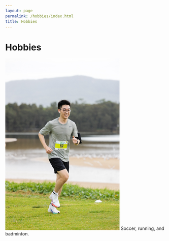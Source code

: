 ```yaml
---
layout: page
permalink: /hobbies/index.html
title: Hobbies
---
```


# Hobbies

<img src="https://github.com/yangdi-cv/yangdi-cv.github.io/blob/main/images/run.jpg?raw=true" width="360" height="540">
</div>
Soccer, running, and badminton.
